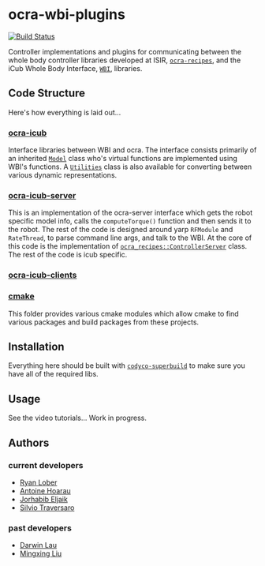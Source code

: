 # ocra-wbi-plugins

[![Build Status](https://travis-ci.org/ocra-recipes/ocra-wbi-plugins.svg?branch=master)](https://travis-ci.org/ocra-recipes/ocra-wbi-plugins)

Controller implementations and plugins for communicating between the whole body controller libraries developed at ISIR, [`ocra-recipes`](https://github.com/ocra-recipes/ocra-recipes), and the iCub Whole Body Interface, [`WBI`](https://github.com/robotology/wholebodyinterface), libraries.


## Code Structure
Here's how everything is laid out...

### [ocra-icub](https://github.com/ocra-recipes/ocra-wbi-plugins/tree/master/ocra-icub)

Interface libraries between WBI and ocra. The interface consists primarily of an inherited [`Model`](https://github.com/ocra-recipes/ocra-wbi-plugins/tree/master/ocra-icub/src/ocraWbiModel.cpp) class who's virtual functions are implemented using WBI's functions. A [`Utilities`](https://github.com/ocra-recipes/ocra-wbi-plugins/tree/master/ocra-icub/src/Utilities.cpp) class is also available for converting between various dynamic representations.


### [ocra-icub-server](https://github.com/ocra-recipes/ocra-wbi-plugins/tree/master/ocra-icub-server)

This is an implementation of the ocra-server interface which gets the robot specific model info, calls the `computeTorque()` function and then sends it to the robot. The rest of the code is designed around yarp `RFModule` and `RateThread`, to parse command line args, and talk to the WBI. At the core of this code is the implementation of [`ocra_recipes::ControllerServer`](https://github.com/ocra-recipes/ocra-recipes/tree/master/ocra-recipes/src/ContControllerServer.cpp) class. The rest of the code is icub specific.  


### [ocra-icub-clients](https://github.com/ocra-recipes/ocra-wbi-plugins/tree/master/ocra-icub-clients)

### [cmake](https://github.com/ocra-recipes/ocra-wbi-plugins/tree/master/cmake)

This folder provides various cmake modules which allow cmake to find various packages and build packages from these projects.


## Installation

Everything here should be built with [`codyco-superbuild`](https://github.com/robotology/codyco-superbuild) to make sure you have all of the required libs.

## Usage

See the video tutorials... Work in progress.

## Authors

### current developers

 - [Ryan Lober](https://github.com/rlober)
 - [Antoine Hoarau](https://github.com/ahoarau)
 - [Jorhabib Eljaik](https://github.com/jeljaik)
 - [Silvio Traversaro](https://github.com/traversaro)


### past developers

 - [Darwin Lau](https://github.com/darwinlau)
 - [Mingxing Liu](https://github.com/mingxing-liu)
